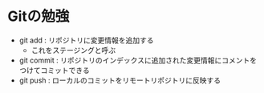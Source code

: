 # Gitの勉強
- git add : リポジトリに変更情報を追加する
    - これをステージングと呼ぶ
- git commit : リポジトリのインデックスに追加された変更情報にコメントをつけてコミットできる
- git push : ローカルのコミットをリモートリポジトリに反映する

